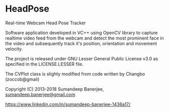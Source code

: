 # HeadPose
Real-time Webcam Head Pose Tracker

Software application developed in VC++ using OpenCV library to capture realtime video feed from the webcam and detect the most prominent face in the video and subsequently track it's position, orientation and movement velocity.

The project is released under GNU Lesser General Public License v3.0 as specified in the LICENSE.LESSER file.

The CVPlot class is slighty modified from code written by Changbo (zoccob@gmail)

Copyright (C) 2013-2018 Sumandeep Banerjee, sumandeep.banerjee@gmail.com

https://www.linkedin.com/in/sumandeep-banerjee-1436a17/
